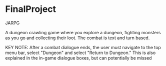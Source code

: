 # FinalProject

JARPG

A dungeon crawling game where you explore a dungeon, fighting monsters as you go and collecting their loot.
The combat is text and turn based.

KEY NOTE:
After a combat dialogue ends, the user must navigate to the top menu bar, select "Dungeon" and select "Return to Dungeon."
This is also explained in the in-game dialogue boxes, but can potentially be missed
